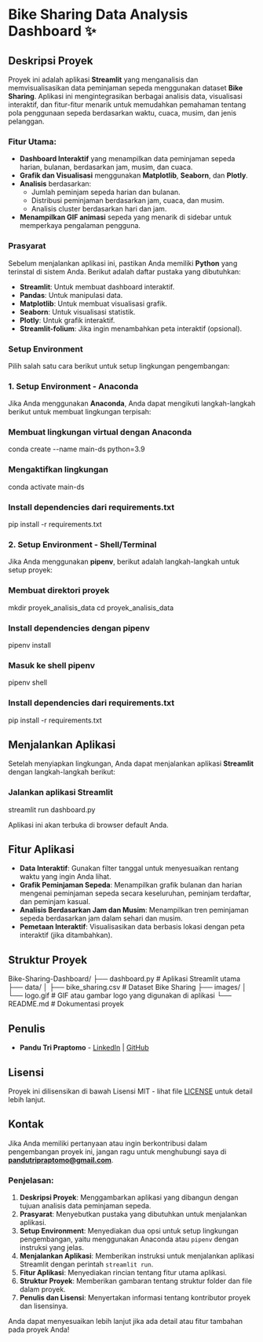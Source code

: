 # Bike Sharing Data Analysis Dashboard ✨

## Deskripsi Proyek

Proyek ini adalah aplikasi **Streamlit** yang menganalisis dan memvisualisasikan data peminjaman sepeda menggunakan dataset **Bike Sharing**. Aplikasi ini mengintegrasikan berbagai analisis data, visualisasi interaktif, dan fitur-fitur menarik untuk memudahkan pemahaman tentang pola penggunaan sepeda berdasarkan waktu, cuaca, musim, dan jenis pelanggan.

### Fitur Utama:
- **Dashboard Interaktif** yang menampilkan data peminjaman sepeda harian, bulanan, berdasarkan jam, musim, dan cuaca.
- **Grafik dan Visualisasi** menggunakan **Matplotlib**, **Seaborn**, dan **Plotly**.
- **Analisis** berdasarkan:
  - Jumlah peminjam sepeda harian dan bulanan.
  - Distribusi peminjaman berdasarkan jam, cuaca, dan musim.
  - Analisis cluster berdasarkan hari dan jam.
- **Menampilkan GIF animasi** sepeda yang menarik di sidebar untuk memperkaya pengalaman pengguna.

### Prasyarat

Sebelum menjalankan aplikasi ini, pastikan Anda memiliki **Python** yang terinstal di sistem Anda. Berikut adalah daftar pustaka yang dibutuhkan:

- **Streamlit**: Untuk membuat dashboard interaktif.
- **Pandas**: Untuk manipulasi data.
- **Matplotlib**: Untuk membuat visualisasi grafik.
- **Seaborn**: Untuk visualisasi statistik.
- **Plotly**: Untuk grafik interaktif.
- **Streamlit-folium**: Jika ingin menambahkan peta interaktif (opsional).

### Setup Environment

Pilih salah satu cara berikut untuk setup lingkungan pengembangan:

### 1. **Setup Environment - Anaconda**

Jika Anda menggunakan **Anaconda**, Anda dapat mengikuti langkah-langkah berikut untuk membuat lingkungan terpisah:

### Membuat lingkungan virtual dengan Anaconda
conda create --name main-ds python=3.9

### Mengaktifkan lingkungan
conda activate main-ds

### Install dependencies dari requirements.txt
pip install -r requirements.txt


### 2. **Setup Environment - Shell/Terminal**

Jika Anda menggunakan **pipenv**, berikut adalah langkah-langkah untuk setup proyek:


### Membuat direktori proyek
mkdir proyek_analisis_data
cd proyek_analisis_data

### Install dependencies dengan pipenv
pipenv install

### Masuk ke shell pipenv
pipenv shell

### Install dependencies dari requirements.txt
pip install -r requirements.txt


## Menjalankan Aplikasi

Setelah menyiapkan lingkungan, Anda dapat menjalankan aplikasi **Streamlit** dengan langkah-langkah berikut:


### Jalankan aplikasi Streamlit
streamlit run dashboard.py


Aplikasi ini akan terbuka di browser default Anda.

## Fitur Aplikasi

* **Data Interaktif**: Gunakan filter tanggal untuk menyesuaikan rentang waktu yang ingin Anda lihat.
* **Grafik Peminjaman Sepeda**: Menampilkan grafik bulanan dan harian mengenai peminjaman sepeda secara keseluruhan, peminjam terdaftar, dan peminjam kasual.
* **Analisis Berdasarkan Jam dan Musim**: Menampilkan tren peminjaman sepeda berdasarkan jam dalam sehari dan musim.
* **Pemetaan Interaktif**: Visualisasikan data berbasis lokasi dengan peta interaktif (jika ditambahkan).

## Struktur Proyek

Bike-Sharing-Dashboard/
├── dashboard.py            # Aplikasi Streamlit utama
├── data/
│   ├── bike_sharing.csv   # Dataset Bike Sharing
├── images/
│   └── logo.gif           # GIF atau gambar logo yang digunakan di aplikasi
└── README.md              # Dokumentasi proyek

## Penulis

* **Pandu Tri Praptomo** - [LinkedIn](https://www.linkedin.com/in/pandutripraptomo/) | [GitHub](https://github.com/pandutripraptomo)

## Lisensi

Proyek ini dilisensikan di bawah Lisensi MIT - lihat file [LICENSE](LICENSE) untuk detail lebih lanjut.

## Kontak

Jika Anda memiliki pertanyaan atau ingin berkontribusi dalam pengembangan proyek ini, jangan ragu untuk menghubungi saya di **[pandutripraptomo@gmail.com](mailto:pandutripraptomo@gmail.com)**.

### Penjelasan:
1. **Deskripsi Proyek**: Menggambarkan aplikasi yang dibangun dengan tujuan analisis data peminjaman sepeda.
2. **Prasyarat**: Menyebutkan pustaka yang dibutuhkan untuk menjalankan aplikasi.
3. **Setup Environment**: Menyediakan dua opsi untuk setup lingkungan pengembangan, yaitu menggunakan Anaconda atau `pipenv` dengan instruksi yang jelas.
4. **Menjalankan Aplikasi**: Memberikan instruksi untuk menjalankan aplikasi Streamlit dengan perintah `streamlit run`.
5. **Fitur Aplikasi**: Menyediakan rincian tentang fitur utama aplikasi.
6. **Struktur Proyek**: Memberikan gambaran tentang struktur folder dan file dalam proyek.
7. **Penulis dan Lisensi**: Menyertakan informasi tentang kontributor proyek dan lisensinya.

Anda dapat menyesuaikan lebih lanjut jika ada detail atau fitur tambahan pada proyek Anda!


